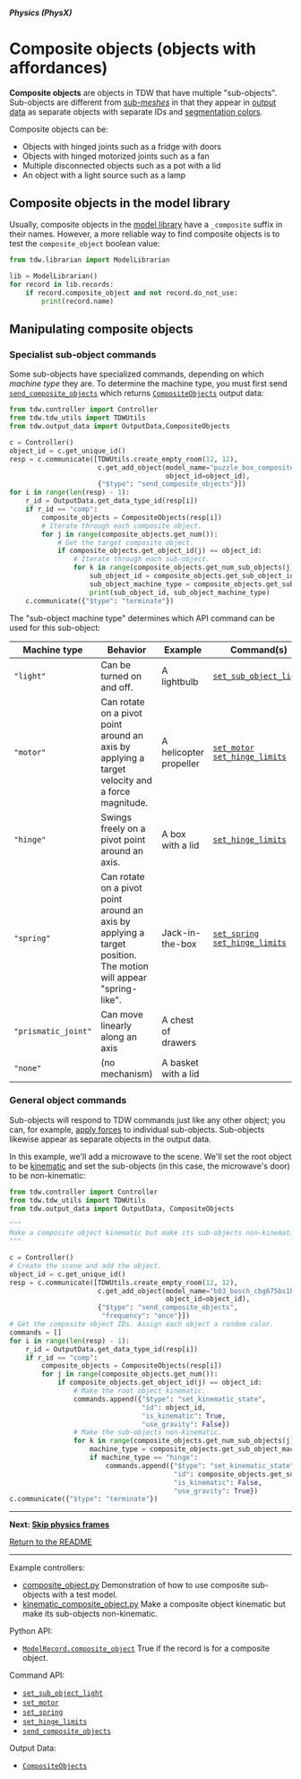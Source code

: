 ##### Physics (PhysX)

# Composite objects (objects with affordances)

**Composite objects** are objects in TDW that have multiple "sub-objects". Sub-objects are different from [sub-*meshes*](../objects_and_scenes/materials_textures_colors.md) in that they appear in [output data](../core_concepts/output_data.md) as separate objects with separate IDs and [segmentation colors](../visual_perception/id.md).

Composite objects can be:

- Objects with hinged joints such as a fridge with doors
- Objects with hinged motorized joints such as a fan
- Multiple disconnected objects such as a pot with a lid 
- An object with a light source such as a lamp

## Composite objects in the model library

Usually, composite objects in the [model library](../core_concepts/objects.md) have a `_composite` suffix in their names. However, a more reliable way to find composite objects is to test the `composite_object` boolean value:

```python
from tdw.librarian import ModelLibrarian

lib = ModelLibrarian()
for record in lib.records:
    if record.composite_object and not record.do_not_use:
        print(record.name)
```

## Manipulating composite objects

### Specialist sub-object commands

Some sub-objects have specialized commands, depending on which *machine type* they are. To determine the machine type, you must first send [`send_composite_objects`](../../api/command_api.md#send_composite_objects) which returns [`CompositeObjects`](../../api/output_data.md#CompositeObjects) output data:

```python
from tdw.controller import Controller
from tdw.tdw_utils import TDWUtils
from tdw.output_data import OutputData,CompositeObjects

c = Controller()
object_id = c.get_unique_id()
resp = c.communicate([TDWUtils.create_empty_room(12, 12),
                      c.get_add_object(model_name="puzzle_box_composite",
                                       object_id=object_id),
                      {"$type": "send_composite_objects"}])
for i in range(len(resp) - 1):
    r_id = OutputData.get_data_type_id(resp[i])
    if r_id == "comp":
        composite_objects = CompositeObjects(resp[i])
        # Iterate through each composite object.
        for j in range(composite_objects.get_num()):
            # Get the target composite object.
            if composite_objects.get_object_id(j) == object_id:
                # Iterate through each sub-object.
                for k in range(composite_objects.get_num_sub_objects(j)):
                    sub_object_id = composite_objects.get_sub_object_id(j, k)
                    sub_object_machine_type = composite_objects.get_sub_object_machine_type(j, k)
                    print(sub_object_id, sub_object_machine_type)
    c.communicate({"$type": "terminate"})
```

The "sub-object machine type" determines which API command can be used for this sub-object:

| Machine type        | Behavior                                                     | Example                | Command(s)                                                   |
| ------------------- | ------------------------------------------------------------ | ---------------------- | ------------------------------------------------------------ |
| `"light"`           | Can be turned on and off.                                    | A lightbulb            | [`set_sub_object_light`](../../api/command_api.md#set_sub_object_light) |
| `"motor"`           | Can rotate on a pivot point around an axis by applying a target velocity and a force magnitude. | A helicopter propeller | [`set_motor`](../../api/command_api.md#set_motor)<br>[`set_hinge_limits`](../../api/command_api.md#set_hinge_limits) |
| `"hinge"`           | Swings freely on a pivot point around an axis.               | A box with a lid       | [`set_hinge_limits`](../../api/command_api.md#set_hinge_limits) |
| `"spring"`          | Can rotate on a pivot point around an axis by applying a target position. The motion will appear "spring-like". | Jack-in-the-box        | [`set_spring`](../../api/command_api.md#set_spring)<br>[`set_hinge_limits`](../../api/command_api.md#set_hinge_limits) |
| `"prismatic_joint"` | Can move linearly along an axis                              | A chest of drawers     |                                                              |
| `"none"`            | (no mechanism)                                               | A basket with a lid    |                                                              |

### General object commands

Sub-objects will respond to TDW commands just like any other object; you can, for example, [apply forces](forces.md) to individual sub-objects. Sub-objects likewise appear as separate objects in the output data.

In this example, we'll add a microwave to the scene. We'll set the root object to be [kinematic](physics_object.md) and set the sub-objects (in this case, the microwave's door) to be non-kinematic:

```python
from tdw.controller import Controller
from tdw.tdw_utils import TDWUtils
from tdw.output_data import OutputData, CompositeObjects

"""
Make a composite object kinematic but make its sub-objects non-kinematic.
"""

c = Controller()
# Create the scene and add the object.
object_id = c.get_unique_id()
resp = c.communicate([TDWUtils.create_empty_room(12, 12),
                      c.get_add_object(model_name="b03_bosch_cbg675bs1b_2013__vray_composite",
                                       object_id=object_id),
                      {"$type": "send_composite_objects",
                       "frequency": "once"}])
# Get the composite object IDs. Assign each object a random color.
commands = []
for i in range(len(resp) - 1):
    r_id = OutputData.get_data_type_id(resp[i])
    if r_id == "comp":
        composite_objects = CompositeObjects(resp[i])
        for j in range(composite_objects.get_num()):
            if composite_objects.get_object_id(j) == object_id:
                # Make the root object kinematic.
                commands.append({"$type": "set_kinematic_state",
                                 "id": object_id,
                                 "is_kinematic": True,
                                 "use_gravity": False})
                # Make the sub-objects non-kinematic.
                for k in range(composite_objects.get_num_sub_objects(j)):
                    machine_type = composite_objects.get_sub_object_machine_type(i, k)
                    if machine_type == "hinge":
                        commands.append({"$type": "set_kinematic_state",
                                         "id": composite_objects.get_sub_object_id(j, k),
                                         "is_kinematic": False,
                                         "use_gravity": True})
c.communicate({"$type": "terminate"})
```

***

**Next: [Skip physics frames](step_physics.md)**

[Return to the README](../../../README.md)

***

Example controllers:

- [composite_object.py](https://github.com/threedworld-mit/tdw/blob/master/Python/example_controllers/physx/composite_object.py) Demonstration of how to use composite sub-objects with a test model.
- [kinematic_composite_object.py](https://github.com/threedworld-mit/tdw/blob/master/Python/example_controllers/physx/kinematic_composite_object.py) Make a composite object kinematic but make its sub-objects non-kinematic.

Python API:

- [`ModelRecord.composite_object`](../../python/librarian/model_librarian.md) True if the record is for a composite object.

Command API:

- [`set_sub_object_light`](../../api/command_api.md#set_sub_object_light)
- [`set_motor`](../../api/command_api.md#set_motor)
- [`set_spring`](../../api/command_api.md#set_spring) 
- [`set_hinge_limits`](../../api/command_api.md#set_hinge_limits)
- [`send_composite_objects`](../../api/command_api.md#send_composite_objects)

Output Data:

- [`CompositeObjects`](../../api/output_data.md#CompositeObjects) 